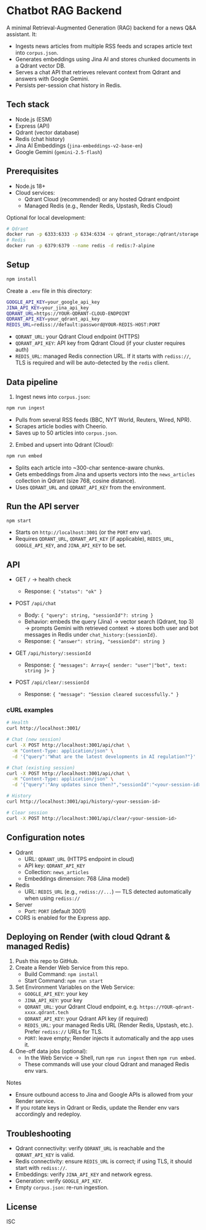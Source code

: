 # Chatbot RAG Backend

A minimal Retrieval-Augmented Generation (RAG) backend for a news Q&A assistant. It:

- Ingests news articles from multiple RSS feeds and scrapes article text into `corpus.json`.
- Generates embeddings using Jina AI and stores chunked documents in a Qdrant vector DB.
- Serves a chat API that retrieves relevant context from Qdrant and answers with Google Gemini.
- Persists per-session chat history in Redis.

## Tech stack

- Node.js (ESM)
- Express (API)
- Qdrant (vector database)
- Redis (chat history)
- Jina AI Embeddings (`jina-embeddings-v2-base-en`)
- Google Gemini (`gemini-2.5-flash`)

## Prerequisites

- Node.js 18+
- Cloud services:
  - Qdrant Cloud (recommended) or any hosted Qdrant endpoint
  - Managed Redis (e.g., Render Redis, Upstash, Redis Cloud)

Optional for local development:

```bash
# Qdrant
docker run -p 6333:6333 -p 6334:6334 -v qdrant_storage:/qdrant/storage ghcr.io/qdrant/qdrant:latest
# Redis
docker run -p 6379:6379 --name redis -d redis:7-alpine
```

## Setup

```bash
npm install
```

Create a `.env` file in this directory:

```bash
GOOGLE_API_KEY=your_google_api_key
JINA_API_KEY=your_jina_api_key
QDRANT_URL=https://YOUR-QDRANT-CLOUD-ENDPOINT
QDRANT_API_KEY=your_qdrant_api_key
REDIS_URL=rediss://default:password@YOUR-REDIS-HOST:PORT
```

- `QDRANT_URL`: your Qdrant Cloud endpoint (HTTPS)
- `QDRANT_API_KEY`: API key from Qdrant Cloud (if your cluster requires auth)
- `REDIS_URL`: managed Redis connection URL. If it starts with `rediss://`, TLS is required and will be auto-detected by the `redis` client.

## Data pipeline

1. Ingest news into `corpus.json`:

```bash
npm run ingest
```

- Pulls from several RSS feeds (BBC, NYT World, Reuters, Wired, NPR).
- Scrapes article bodies with Cheerio.
- Saves up to 50 articles into `corpus.json`.

2. Embed and upsert into Qdrant (Cloud):

```bash
npm run embed
```

- Splits each article into ~300-char sentence-aware chunks.
- Gets embeddings from Jina and upserts vectors into the `news_articles` collection in Qdrant (size 768, cosine distance).
- Uses `QDRANT_URL` and `QDRANT_API_KEY` from the environment.

## Run the API server

```bash
npm start
```

- Starts on `http://localhost:3001` (or the `PORT` env var).
- Requires `QDRANT_URL`, `QDRANT_API_KEY` (if applicable), `REDIS_URL`, `GOOGLE_API_KEY`, and `JINA_API_KEY` to be set.

## API

- GET `/` → health check

  - Response: `{ "status": "ok" }`

- POST `/api/chat`

  - Body: `{ "query": string, "sessionId"?: string }`
  - Behavior: embeds the query (Jina) → vector search (Qdrant, top 3) → prompts Gemini with retrieved context → stores both user and bot messages in Redis under `chat_history:{sessionId}`.
  - Response: `{ "answer": string, "sessionId": string }`

- GET `/api/history/:sessionId`

  - Response: `{ "messages": Array<{ sender: "user"|"bot", text: string }> }`

- POST `/api/clear/:sessionId`
  - Response: `{ "message": "Session cleared successfully." }`

### cURL examples

```bash
# Health
curl http://localhost:3001/

# Chat (new session)
curl -X POST http://localhost:3001/api/chat \
  -H "Content-Type: application/json" \
  -d '{"query":"What are the latest developments in AI regulation?"}'

# Chat (existing session)
curl -X POST http://localhost:3001/api/chat \
  -H "Content-Type: application/json" \
  -d '{"query":"Any updates since then?","sessionId":"<your-session-id>"}'

# History
curl http://localhost:3001/api/history/<your-session-id>

# Clear session
curl -X POST http://localhost:3001/api/clear/<your-session-id>
```

## Configuration notes

- Qdrant
  - URL: `QDRANT_URL` (HTTPS endpoint in cloud)
  - API key: `QDRANT_API_KEY`
  - Collection: `news_articles`
  - Embeddings dimension: 768 (Jina model)
- Redis
  - URL: `REDIS_URL` (e.g., `rediss://...`) — TLS detected automatically when using `rediss://`
- Server
  - Port: `PORT` (default 3001)
- CORS is enabled for the Express app.

## Deploying on Render (with cloud Qdrant & managed Redis)

1. Push this repo to GitHub.
2. Create a Render Web Service from this repo.
   - Build Command: `npm install`
   - Start Command: `npm run start`
3. Set Environment Variables on the Web Service:
   - `GOOGLE_API_KEY`: your key
   - `JINA_API_KEY`: your key
   - `QDRANT_URL`: your Qdrant Cloud endpoint, e.g. `https://YOUR-qdrant-xxxx.qdrant.tech`
   - `QDRANT_API_KEY`: your Qdrant API key (if required)
   - `REDIS_URL`: your managed Redis URL (Render Redis, Upstash, etc.). Prefer `rediss://` URLs for TLS.
   - `PORT`: leave empty; Render injects it automatically and the app uses it.
4. One-off data jobs (optional):
   - In the Web Service → Shell, run `npm run ingest` then `npm run embed`.
   - These commands will use your cloud Qdrant and managed Redis env vars.

Notes

- Ensure outbound access to Jina and Google APIs is allowed from your Render service.
- If you rotate keys in Qdrant or Redis, update the Render env vars accordingly and redeploy.

## Troubleshooting

- Qdrant connectivity: verify `QDRANT_URL` is reachable and the `QDRANT_API_KEY` is valid.
- Redis connectivity: ensure `REDIS_URL` is correct; if using TLS, it should start with `rediss://`.
- Embeddings: verify `JINA_API_KEY` and network egress.
- Generation: verify `GOOGLE_API_KEY`.
- Empty `corpus.json`: re-run ingestion.

## License

ISC
